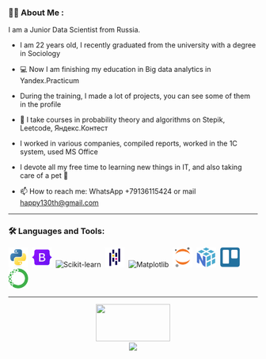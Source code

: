 
### :woman_technologist: About Me :

I am a Junior Data Scientist from Russia.

- I am 22 years old, I recently graduated from the university with a degree in Sociology

- 💻 Now I am finishing my education in Big data analytics in Yandex.Practicum

- During the training, I made a lot of projects, you can see some of them in the profile

- 📖 I take courses in probability theory and algorithms on Stepik, Leetcode, Яндекс.Контест

- I worked in various companies, compiled reports, worked in the 1C system, used MS Office

- I devote all my free time to learning new things in IT, and also taking care of a pet  :fox_face:

- 📫  How to reach me: WhatsApp +79136115424 or mail happy130th@gmail.com

---

### 🛠️ Languages and Tools:

<img src="https://raw.githubusercontent.com/devicons/devicon/1119b9f84c0290e0f0b38982099a2bd027a48bf1/icons/python/python-original.svg" title="Python" alt="Python" width="40" height="40"/>&nbsp;
<img src="https://raw.githubusercontent.com/devicons/devicon/1119b9f84c0290e0f0b38982099a2bd027a48bf1/icons/bootstrap/bootstrap-original.svg" title="Bootstrap" alt="Bootstrap" width="40" height="40"/>&nbsp;
<img src="https://upload.wikimedia.org/wikipedia/commons/thumb/0/05/Scikit_learn_logo_small.svg/260px-Scikit_learn_logo_small.svg.png" title="Scikit-learn" alt="Scikit-learn" width="40" height="40"/>&nbsp;
<img src="https://raw.githubusercontent.com/devicons/devicon/1119b9f84c0290e0f0b38982099a2bd027a48bf1/icons/pandas/pandas-original.svg" title="Pandas" alt="Pandas" width="40" height="40"/>&nbsp;
<img src="https://upload.wikimedia.org/wikipedia/commons/thumb/8/84/Matplotlib_icon.svg/180px-Matplotlib_icon.svg.png?20150311090915" title="Matplotlib" alt="Matplotlib" width="40" height="40"/>&nbsp;
<img src="https://raw.githubusercontent.com/devicons/devicon/1119b9f84c0290e0f0b38982099a2bd027a48bf1/icons/jupyter/jupyter-original.svg" title="Jupyter" alt="Jupyter" width="40" height="40"/>&nbsp;
<img src="https://raw.githubusercontent.com/devicons/devicon/1119b9f84c0290e0f0b38982099a2bd027a48bf1/icons/numpy/numpy-original.svg" title="Numpy" alt="Numpy" width="40" height="40"/>&nbsp;
<img src="https://raw.githubusercontent.com/devicons/devicon/1119b9f84c0290e0f0b38982099a2bd027a48bf1/icons/trello/trello-plain.svg" title="Trello" alt="Trello" width="40" height="40"/>&nbsp;
<img src="https://raw.githubusercontent.com/devicons/devicon/1119b9f84c0290e0f0b38982099a2bd027a48bf1/icons/anaconda/anaconda-original.svg" title="Anaconda" alt="Anaconda" width="40" height="40"/>&nbsp;

---

<div align="center">
  <img src="https://media.giphy.com/media/aNqEFrYVnsS52/giphy.gif" width="150" height="75"/>
</div>

<div align="center">
  <a href="t-do.ru/happy_db">
    <img src="https://img.shields.io/badge/Telegram-blue?logo=telegram&logoColor=white"/>
  </a>
  
  <div id="badges" align="center">
    <img src="https://komarev.com/ghpvc/?username=HappyDari&style=flat-square&color=blue" alt=""/>
